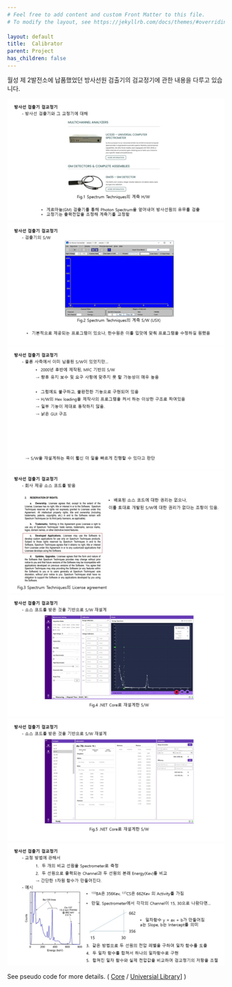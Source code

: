 ```yaml
---
# Feel free to add content and custom Front Matter to this file.
# To modify the layout, see https://jekyllrb.com/docs/themes/#overriding-theme-defaults

layout: default
title:  Calibrator
parent: Project
has_children: false
---
```

월성 제 2발전소에 납품했었던 방사선원 검출기의 검교정기에 관한 내용을 다루고 있습니다.

<img src="Image/Slide1.JPG" alt="drawing"/>
<img src="Image/Slide2.JPG" alt="drawing"/>
<img src="Image/Slide3.JPG" alt="drawing"/>
<img src="Image/Slide4.JPG" alt="drawing"/>
<img src="Image/Slide5.JPG" alt="drawing"/>
<img src="Image/Slide6.JPG" alt="drawing"/>
<img src="Image/Slide7.JPG" alt="drawing"/>

See pseudo code for more details. ( [Core](naver.com) / [Universial Library](naver.com)] )